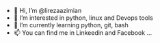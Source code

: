 - 👋 Hi, I’m @lirezaazimian
- 👀 I’m interested in python, linux and Devops tools
- 🌱 I’m currently learning python, git, bash
- 📫 You can find me in Linkeedin and Facebook ...

<!---
alirezaazimian/alirezaazimian is a ✨ special ✨ repository because its `README.md` (this file) appears on your GitHub profile.
You can click the Preview link to take a look at your changes.
--->
